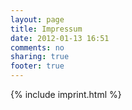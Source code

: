 ```yaml
---
layout: page
title: Impressum
date: 2012-01-13 16:51
comments: no
sharing: true
footer: true
---
```


{% include imprint.html %}

